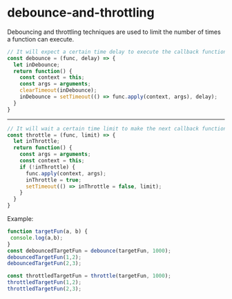 # debounce-and-throttling
Debouncing and throttling techniques are used to limit the number of times a function can execute.

```js
// It will expect a certain time delay to execute the callback function.
const debounce = (func, delay) => {
  let inDebounce;
  return function() {
    const context = this;
    const args = arguments;
    clearTimeout(inDebounce);
    inDebounce = setTimeout(() => func.apply(context, args), delay);
  }
}
```
----
```js
// It will wait a certain time limit to make the next callback function execution.
const throttle = (func, limit) => {
  let inThrottle;
  return function() {
    const args = arguments;
    const context = this;
    if (!inThrottle) {
      func.apply(context, args);
      inThrottle = true;
      setTimeout(() => inThrottle = false, limit);
    }
  }
}
```
Example:
```js
function targetFun(a, b) {
 console.log(a,b);
}
const debouncedTargetFun = debounce(targetFun, 1000);
debouncedTargetFun(1,2);
debouncedTargetFun(2,3);

const throttledTargetFun = throttle(targetFun, 1000);
throttledTargetFun(1,2);
throttledTargetFun(2,3);
```
